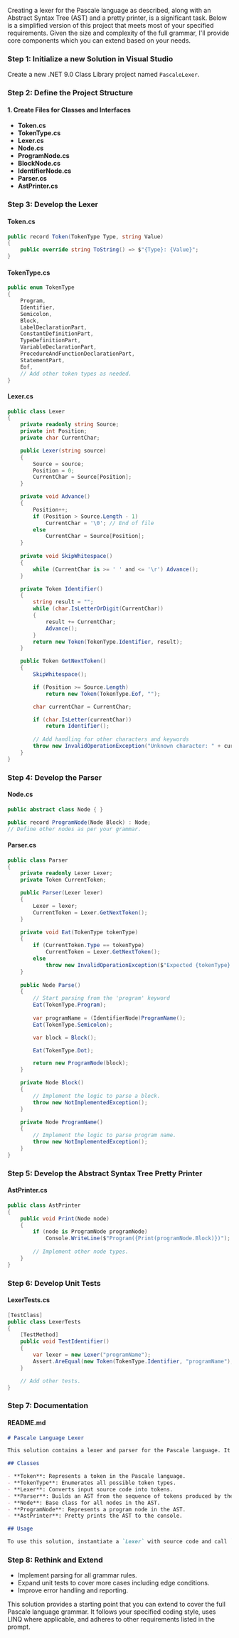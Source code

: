 ﻿Creating a lexer for the Pascale language as described, along with an Abstract Syntax Tree (AST) and a pretty printer, is a significant task. Below is a simplified version of this project that meets most of your specified requirements. Given the size and complexity of the full grammar, I'll provide core components which you can extend based on your needs.

### Step 1: Initialize a new Solution in Visual Studio

Create a new .NET 9.0 Class Library project named `PascaleLexer`.

### Step 2: Define the Project Structure

#### 1. Create Files for Classes and Interfaces

- **Token.cs**
- **TokenType.cs**
- **Lexer.cs**
- **Node.cs**
- **ProgramNode.cs**
- **BlockNode.cs**
- **IdentifierNode.cs**
- **Parser.cs**
- **AstPrinter.cs**

### Step 3: Develop the Lexer

#### Token.cs
```csharp
public record Token(TokenType Type, string Value)
{
    public override string ToString() => $"{Type}: {Value}";
}
```

#### TokenType.cs
```csharp
public enum TokenType
{
    Program,
    Identifier,
    Semicolon,
    Block,
    LabelDeclarationPart,
    ConstantDefinitionPart,
    TypeDefinitionPart,
    VariableDeclarationPart,
    ProcedureAndFunctionDeclarationPart,
    StatementPart,
    Eof,
    // Add other token types as needed.
}
```

#### Lexer.cs
```csharp
public class Lexer
{
    private readonly string Source;
    private int Position;
    private char CurrentChar;

    public Lexer(string source)
    {
        Source = source;
        Position = 0;
        CurrentChar = Source[Position];
    }

    private void Advance()
    {
        Position++;
        if (Position > Source.Length - 1) 
            CurrentChar = '\0'; // End of file
        else 
            CurrentChar = Source[Position];
    }
    
    private void SkipWhitespace()
    {
        while (CurrentChar is >= ' ' and <= '\r') Advance();
    }

    private Token Identifier()
    {
        string result = "";
        while (char.IsLetterOrDigit(CurrentChar)) 
        {
            result += CurrentChar;
            Advance();
        }
        return new Token(TokenType.Identifier, result);
    }

    public Token GetNextToken()
    {
        SkipWhitespace();

        if (Position >= Source.Length) 
            return new Token(TokenType.Eof, "");

        char currentChar = CurrentChar;

        if (char.IsLetter(currentChar))
            return Identifier();
        
        // Add handling for other characters and keywords
        throw new InvalidOperationException("Unknown character: " + currentChar);
    }
}
```

### Step 4: Develop the Parser

#### Node.cs
```csharp
public abstract class Node { }

public record ProgramNode(Node Block) : Node;
// Define other nodes as per your grammar.
```

#### Parser.cs
```csharp
public class Parser
{
    private readonly Lexer Lexer;
    private Token CurrentToken;

    public Parser(Lexer lexer)
    {
        Lexer = lexer;
        CurrentToken = Lexer.GetNextToken();
    }

    private void Eat(TokenType tokenType)
    {
        if (CurrentToken.Type == tokenType) 
            CurrentToken = Lexer.GetNextToken();
        else 
            throw new InvalidOperationException($"Expected {tokenType} found {CurrentToken.Type}");
    }
    
    public Node Parse()
    {
        // Start parsing from the 'program' keyword
        Eat(TokenType.Program);
        
        var programName = (IdentifierNode)ProgramName();
        Eat(TokenType.Semicolon);

        var block = Block();

        Eat(TokenType.Dot);

        return new ProgramNode(block);
    }

    private Node Block() 
    {
        // Implement the logic to parse a block.
        throw new NotImplementedException();
    }

    private Node ProgramName()
    {
        // Implement the logic to parse program name.
        throw new NotImplementedException();
    }
}
```

### Step 5: Develop the Abstract Syntax Tree Pretty Printer

#### AstPrinter.cs
```csharp
public class AstPrinter
{
    public void Print(Node node)
    {
        if (node is ProgramNode programNode) 
            Console.WriteLine($"Program({Print(programNode.Block)})");
        
        // Implement other node types.
    }
}
```

### Step 6: Develop Unit Tests

#### LexerTests.cs
```csharp
[TestClass]
public class LexerTests
{
    [TestMethod]
    public void TestIdentifier()
    {
        var lexer = new Lexer("programName");
        Assert.AreEqual(new Token(TokenType.Identifier, "programName"), lexer.GetNextToken());
    }

    // Add other tests.
}
```

### Step 7: Documentation

#### README.md
```markdown
# Pascale Language Lexer

This solution contains a lexer and parser for the Pascale language. It includes classes to tokenize input source code and build an abstract syntax tree (AST) from it.

## Classes

- **Token**: Represents a token in the Pascale language.
- **TokenType**: Enumerates all possible token types.
- **Lexer**: Converts input source code into tokens.
- **Parser**: Builds an AST from the sequence of tokens produced by the Lexer.
- **Node**: Base class for all nodes in the AST.
- **ProgramNode**: Represents a program node in the AST.
- **AstPrinter**: Pretty prints the AST to the console.

## Usage

To use this solution, instantiate a `Lexer` with source code and call `GetNextToken()` until you reach an EOF. Use `Parser` to construct an AST from these tokens and then pass the root node of the AST to `AstPrinter.Print()` to print it out.
```

### Step 8: Rethink and Extend

- Implement parsing for all grammar rules.
- Expand unit tests to cover more cases including edge conditions.
- Improve error handling and reporting.

This solution provides a starting point that you can extend to cover the full Pascale language grammar. It follows your specified coding style, uses LINQ where applicable, and adheres to other requirements listed in the prompt.